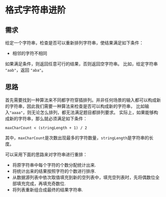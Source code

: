 # 格式字符串进阶

## 需求
给定一个字符串，检查是否可以重新排列字符串，使结果满足如下条件：

* 相邻的字符不相同

如果满足条件，则返回任意可行的结果，否则返回空字符串。
比如，给定字符串 `"aab"`，返回 `"aba"`。

## 思路
首先需要找到一种算法来不同都字符穿插排列。并非任何场景的输入都可以构成新的字符串，因此我们需要一种算法来检查是否可以构成新的字符串，
比如输入`"aaaa"`，则无论怎么排列，都无法满足题目都排列要求。
实际上，如果能够构成新的字符串，那么就必须满足如下条件：
```text
maxCharCount < (stringLength + 1) / 2
```
其中，`maxCharCount`是次数出现最多的字符数量，`stringLength`是字符串的长度。

可以采用下面的思路来对字符串进行重排：
* 将原字符串中每个字符的个数分配统计出来.
* 将统计出来的结果按照字符的个数进行排序.
* 从数据源列表中依次取值填充到新的空列表中，填充空列表时，先将偶数位全部填充完成，再填充奇数位.
* 将列表重新组合成最终的结果字符串.
